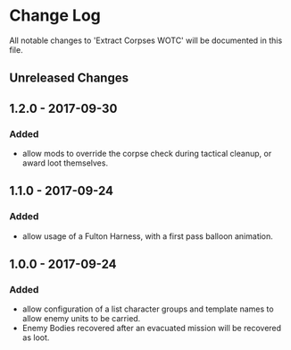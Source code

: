 # Change Log
All notable changes to 'Extract Corpses WOTC' will be documented in this file.


## Unreleased Changes

## 1.2.0 - 2017-09-30
### Added
- allow mods to override the corpse check during tactical cleanup, or award loot
  themselves.

## 1.1.0 - 2017-09-24
### Added
- allow usage of a Fulton Harness, with a first pass balloon animation.

## 1.0.0 - 2017-09-24
### Added
- allow configuration of a list character groups and template names to allow
  enemy units to be carried.
- Enemy Bodies recovered after an evacuated mission will be recovered as loot.

